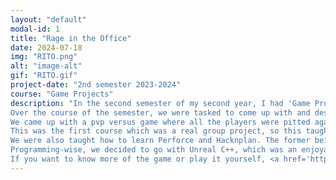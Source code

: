```yaml
---
layout: "default"
modal-id: 1
title: "Rage in the Office"
date: 2024-07-18
img: "RITO.png"
alt: "image-alt"
gif: "RITO.gif"
project-date: "2nd semester 2023-2024"
course: "Game Projects"
description: "In the second semester of my second year, I had 'Game Projects'. This course was a group work in cooperation with the other majors. 
Over the course of the semester, we were tasked to come up with and design our own game in the theme of 'couch co-op/pvp'.
We came up with a pvp versus game where all the players were pitted against each other to destroy the most amount of items possible.
This was the first course which was a real group project, so this taught me a lot about communication and teamwork.
We were also taught how to learn Perforce and Hacknplan. The former being our version control, and the latter our platform where we made all our plannings.
Programming-wise, we decided to go with Unreal C++, which was an enjoyable experience.
If you want to know more of the game or play it yourself, <a href='https://sebastianmax.itch.io/rageintheoffice' target='_blank'>here</a> is the Itch.io page."
---
```

